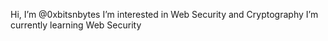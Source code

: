  Hi, I’m @0xbitsnbytes
 I’m interested in Web Security and Cryptography
 I’m currently learning Web Security


<!---
0xbitsnbytes/0xbitsnbytes is a ✨ special ✨ repository because its `README.md` (this file) appears on your GitHub profile.
You can click the Preview link to take a look at your changes.
--->
